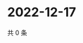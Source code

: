 # 2022-12-17

共 0 条

<!-- BEGIN WEIBO -->
<!-- 最后更新时间 Sat Dec 17 2022 18:00:52 GMT+0800 (China Standard Time) -->

<!-- END WEIBO -->
